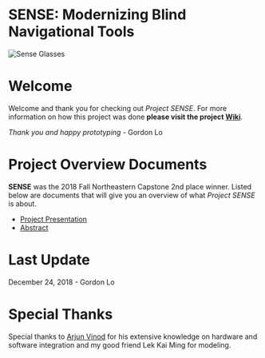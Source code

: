 # SENSE: Modernizing Blind Navigational Tools
![Sense Glasses](https://github.com/logordon/SENSE/blob/master/Project%20Images/DSC06593.JPG)

# Welcome
Welcome and thank you for checking out _Project SENSE_. For more information on how this project was done **please visit the project [Wiki](https://github.com/logordon/SENSE/wiki)**. 

_Thank you and happy prototyping_ - Gordon Lo

# Project Overview Documents
**SENSE** was the 2018 Fall Northeastern Capstone 2nd place winner. Listed below are documents that will give you an overview of what _Project SENSE_ is about.
* [Project Presentation](https://github.com/logordon/SENSE/blob/master/Presentation%20Documents/SENSE%20Final%20Presentation.pdf)
* [Abstract](https://github.com/logordon/SENSE/blob/master/Presentation%20Documents/Abstract.pdf)

# Last Update
December 24, 2018 - Gordon Lo

# Special Thanks
Special thanks to [Arjun Vinod](https://github.com/arjun7965) for his extensive knowledge on hardware and software integration and my good friend Lek Kai Ming for modeling. 

